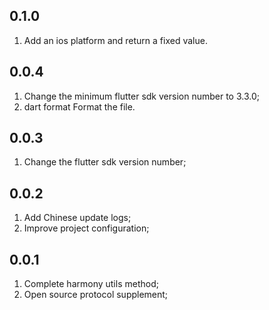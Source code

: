## 0.1.0

1. Add an ios platform and return a fixed value.

## 0.0.4

1. Change the minimum flutter sdk version number to 3.3.0;
2. dart format Format the file.

## 0.0.3

1. Change the flutter sdk version number;

## 0.0.2

1. Add Chinese update logs;
2. Improve project configuration;

## 0.0.1

1. Complete harmony utils method;
2. Open source protocol supplement;